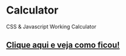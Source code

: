 # Calculator
CSS &amp; Javascript Working Calculator
## [Clique aqui e veja como ficou!](https://gabtapia.github.io/Calculator/)
